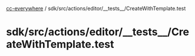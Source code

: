 [cc-everywhere](../../../../../../index.md) / sdk/src/actions/editor/\_\_tests\_\_/CreateWithTemplate.test

# sdk/src/actions/editor/\_\_tests\_\_/CreateWithTemplate.test
